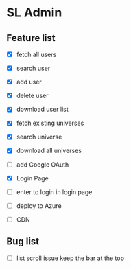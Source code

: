 # SL Admin

## Feature list

- [x] fetch all users
- [x] search user
- [x] add user
- [x] delete user
- [x] download user list
- [x] fetch existing universes
- [x] search universe
- [x] download all universes
- [ ] ~~add Google OAuth~~
- [x] Login Page
- [ ] enter to login in login page
- [ ] deploy to Azure
- [ ] ~~CDN~~



## Bug list

- [ ] list scroll issue keep the bar at the top
